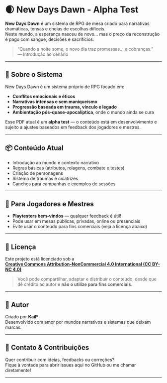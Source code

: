 # 🌒 New Days Dawn - Alpha Test

**New Days Dawn** é um sistema de RPG de mesa criado para narrativas dramáticas, tensas e cheias de escolhas difíceis.  
Neste mundo, a esperança nasceu de novo... mas o preço da reconstrução é pago com sangue, decisões e sacrifícios.

> “Quando a noite some, o novo dia traz promessas... e cobranças.”  
> — Introdução ao cenário

---

## 🎲 Sobre o Sistema

New Days Dawn é um sistema próprio de RPG focado em:

- **Conflitos emocionais e éticos**
- **Narrativas intensas e sem maniqueísmo**
- **Progressão baseada em trauma, vínculo e legado**
- **Ambientação pós-quase-apocalíptica**, onde o mundo ainda se cura

Esse PDF atual é um **alpha test** — o conteúdo está em desenvolvimento e sujeito a ajustes baseados em feedback dos jogadores e mestres.

---

## 📦 Conteúdo Atual

- Introdução ao mundo e contexto narrativo
- Regras básicas (atributos, rolagens, combate e testes)
- Criação de personagens
- Sistema de traumas e cicatrizes
- Ganchos para campanhas e exemplos de sessões

---

## 🧠 Para Jogadores e Mestres

- **Playtesters bem-vindos** — qualquer feedback é útil!
- Pode usar em mesas públicas, privadas, online ou presenciais
- Evite usar o conteúdo para fins comerciais (veja a licença abaixo)

---

## 🧾 Licença

Este projeto está licenciado sob a  
**[Creative Commons Attribution-NonCommercial 4.0 International (CC BY-NC 4.0)](https://creativecommons.org/licenses/by-nc/4.0/)**

> Você pode compartilhar, adaptar e distribuir o conteúdo, desde que dê crédito ao autor e **não o utilize para fins comerciais**.

---

## 👤 Autor

Criado por **KaiP**  
Desenvolvido com amor por mundos narrativos e sistemas que deixam marcas.

---

## 💬 Contato & Contribuições

Quer contribuir com ideias, feedbacks ou correções?  
Fique à vontade para abrir issues aqui no GitHub ou me chamar diretamente!

---
